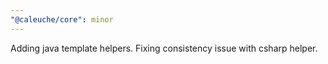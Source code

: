 ```yaml
---
"@caleuche/core": minor
---
```


Adding java template helpers.
Fixing consistency issue with csharp helper.
